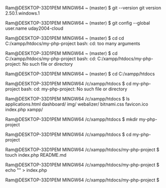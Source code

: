 
Ram@DESKTOP-33D1PEM MINGW64 ~ (master)
$ git --version
git version 2.50.1.windows.1

Ram@DESKTOP-33D1PEM MINGW64 ~ (master)
$ git config --global user.name uday2004-cloud

Ram@DESKTOP-33D1PEM MINGW64 ~ (master)
$ cd cd C:/xampp/htdocs/my-php-project
bash: cd: too many arguments

Ram@DESKTOP-33D1PEM MINGW64 ~ (master)
$ cd C:/xampp/htdocs/my-php-project
bash: cd: C:/xampp/htdocs/my-php-project: No such file or directory

Ram@DESKTOP-33D1PEM MINGW64 ~ (master)
$ cd C:/xampp/htdocs

Ram@DESKTOP-33D1PEM MINGW64 /c/xampp/htdocs
$ cd my-php-project
bash: cd: my-php-project: No such file or directory

Ram@DESKTOP-33D1PEM MINGW64 /c/xampp/htdocs
$ ls
applications.html  dashboard/   img/       webalizer/
bitnami.css        favicon.ico  index.php  xampp/

Ram@DESKTOP-33D1PEM MINGW64 /c/xampp/htdocs
$ mkdir my-php-project

Ram@DESKTOP-33D1PEM MINGW64 /c/xampp/htdocs
$ cd my-php-project

Ram@DESKTOP-33D1PEM MINGW64 /c/xampp/htdocs/my-php-project
$ touch index.php README.md

Ram@DESKTOP-33D1PEM MINGW64 /c/xampp/htdocs/my-php-project
$ echo "<?php echo 'Hello from PHP'; ?>" > index.php

Ram@DESKTOP-33D1PEM MINGW64 /c/xampp/htdocs/my-php-project
$
